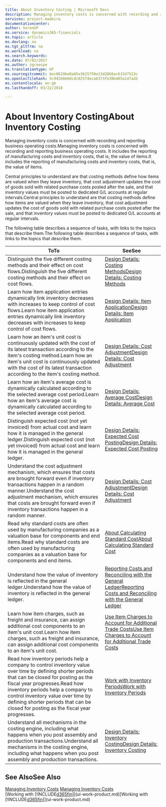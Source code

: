 ```yaml
---
title: About Inventory Costing | Microsoft Docs
description: Managing inventory costs is concerned with recording and reporting business operating costs. It includes the reporting of manufacturing costs and inventory costs, that is, the value of items.
services: project-madeira
documentationcenter: 
author: SorenGP
ms.service: dynamics365-financials
ms.topic: article
ms.devlang: na
ms.tgt_pltfrm: na
ms.workload: na
ms.search.keywords: 
ms.date: 07/01/2017
ms.author: sgroespe
ms.translationtype: HT
ms.sourcegitcommit: bec0619be0a65e3625759e13d2866ac615d7513c
ms.openlocfilehash: 5c942b0e0dcdc025fdeca6373fe30b485a147ad2
ms.contentlocale: en-gb
ms.lasthandoff: 03/22/2018

---
```

# <a name="about-inventory-costing"></a><span data-ttu-id="d893b-104">About Inventory Costing</span><span class="sxs-lookup"><span data-stu-id="d893b-104">About Inventory Costing</span></span>
<span data-ttu-id="d893b-105">Managing inventory costs is concerned with recording and reporting business operating costs.</span><span class="sxs-lookup"><span data-stu-id="d893b-105">Managing inventory costs is concerned with recording and reporting business operating costs.</span></span> <span data-ttu-id="d893b-106">It includes the reporting of manufacturing costs and inventory costs, that is, the value of items.</span><span class="sxs-lookup"><span data-stu-id="d893b-106">It includes the reporting of manufacturing costs and inventory costs, that is, the value of items.</span></span>  

 <span data-ttu-id="d893b-107">Central principles to understand are that costing methods define how items are valued when they leave inventory, that cost adjustment updates the cost of goods sold with related purchase costs posted after the sale, and that inventory values must be posted to dedicated G/L accounts at regular intervals.</span><span class="sxs-lookup"><span data-stu-id="d893b-107">Central principles to understand are that costing methods define how items are valued when they leave inventory, that cost adjustment updates the cost of goods sold with related purchase costs posted after the sale, and that inventory values must be posted to dedicated G/L accounts at regular intervals.</span></span>  

 <span data-ttu-id="d893b-108">The following table describes a sequence of tasks, with links to the topics that describe them.</span><span class="sxs-lookup"><span data-stu-id="d893b-108">The following table describes a sequence of tasks, with links to the topics that describe them.</span></span>   

|<span data-ttu-id="d893b-109">**To**</span><span class="sxs-lookup"><span data-stu-id="d893b-109">**To**</span></span>|<span data-ttu-id="d893b-110">**See**</span><span class="sxs-lookup"><span data-stu-id="d893b-110">**See**</span></span>|  
|------------|-------------|  
|<span data-ttu-id="d893b-111">Distinguish the five different costing methods and their effect on cost flows.</span><span class="sxs-lookup"><span data-stu-id="d893b-111">Distinguish the five different costing methods and their effect on cost flows.</span></span>|[<span data-ttu-id="d893b-112">Design Details: Costing Methods</span><span class="sxs-lookup"><span data-stu-id="d893b-112">Design Details: Costing Methods</span></span>](design-details-costing-methods.md)|  
|<span data-ttu-id="d893b-113">Learn how item application entries dynamically link inventory decreases with increases to keep control of cost flows.</span><span class="sxs-lookup"><span data-stu-id="d893b-113">Learn how item application entries dynamically link inventory decreases with increases to keep control of cost flows.</span></span>|[<span data-ttu-id="d893b-114">Design Details: Item Application</span><span class="sxs-lookup"><span data-stu-id="d893b-114">Design Details: Item Application</span></span>](design-details-item-application.md)|  
|<span data-ttu-id="d893b-115">Learn how an item's unit cost is continuously updated with the cost of its latest transaction according to the item's costing method.</span><span class="sxs-lookup"><span data-stu-id="d893b-115">Learn how an item's unit cost is continuously updated with the cost of its latest transaction according to the item's costing method.</span></span>|[<span data-ttu-id="d893b-116">Design Details: Cost Adjustment</span><span class="sxs-lookup"><span data-stu-id="d893b-116">Design Details: Cost Adjustment</span></span>](design-details-cost-adjustment.md)|  
|<span data-ttu-id="d893b-117">Learn how an item's average cost is dynamically calculated according to the selected average cost period.</span><span class="sxs-lookup"><span data-stu-id="d893b-117">Learn how an item's average cost is dynamically calculated according to the selected average cost period.</span></span>|[<span data-ttu-id="d893b-118">Design Details: Average Cost</span><span class="sxs-lookup"><span data-stu-id="d893b-118">Design Details: Average Cost</span></span>](design-details-average-cost.md)|  
|<span data-ttu-id="d893b-119">Distinguish expected cost (not yet invoiced) from actual cost and learn how it is managed in the general ledger.</span><span class="sxs-lookup"><span data-stu-id="d893b-119">Distinguish expected cost (not yet invoiced) from actual cost and learn how it is managed in the general ledger.</span></span>|[<span data-ttu-id="d893b-120">Design Details: Expected Cost Posting</span><span class="sxs-lookup"><span data-stu-id="d893b-120">Design Details: Expected Cost Posting</span></span>](design-details-expected-cost-posting.md)|  
|<span data-ttu-id="d893b-121">Understand the cost adjustment mechanism, which ensures that costs are brought forward even if inventory transactions happen in a random manner.</span><span class="sxs-lookup"><span data-stu-id="d893b-121">Understand the cost adjustment mechanism, which ensures that costs are brought forward even if inventory transactions happen in a random manner.</span></span>|[<span data-ttu-id="d893b-122">Design Details: Cost Adjustment</span><span class="sxs-lookup"><span data-stu-id="d893b-122">Design Details: Cost Adjustment</span></span>](design-details-cost-adjustment.md)|  
|<span data-ttu-id="d893b-123">Read why standard costs are often used by manufacturing companies as a valuation base for components and end items.</span><span class="sxs-lookup"><span data-stu-id="d893b-123">Read why standard costs are often used by manufacturing companies as a valuation base for components and end items.</span></span>|[<span data-ttu-id="d893b-124">About Calculating Standard Cost</span><span class="sxs-lookup"><span data-stu-id="d893b-124">About Calculating Standard Cost</span></span>](finance-about-calculating-standard-cost.md)|  
|<span data-ttu-id="d893b-125">Understand how the value of inventory is reflected in the general ledger.</span><span class="sxs-lookup"><span data-stu-id="d893b-125">Understand how the value of inventory is reflected in the general ledger.</span></span>|[<span data-ttu-id="d893b-126">Reporting Costs and Reconciling with the General Ledger</span><span class="sxs-lookup"><span data-stu-id="d893b-126">Reporting Costs and Reconciling with the General Ledger</span></span>](finance-report-costs-and-reconcile-with-the-general-ledger.md)|  
|<span data-ttu-id="d893b-127">Learn how item charges, such as freight and insurance, can assign additional cost components to an item's unit cost.</span><span class="sxs-lookup"><span data-stu-id="d893b-127">Learn how item charges, such as freight and insurance, can assign additional cost components to an item's unit cost.</span></span>|[<span data-ttu-id="d893b-128">Use Item Charges to Account for Additional Trade Costs</span><span class="sxs-lookup"><span data-stu-id="d893b-128">Use Item Charges to Account for Additional Trade Costs</span></span>](payables-how-assign-item-charges.md)|  
|<span data-ttu-id="d893b-129">Read how inventory periods help a company to control inventory value over time by defining shorter periods that can be closed for posting as the fiscal year progresses.</span><span class="sxs-lookup"><span data-stu-id="d893b-129">Read how inventory periods help a company to control inventory value over time by defining shorter periods that can be closed for posting as the fiscal year progresses.</span></span>|[<span data-ttu-id="d893b-130">Work with Inventory Periods</span><span class="sxs-lookup"><span data-stu-id="d893b-130">Work with Inventory Periods</span></span>](finance-how-to-work-with-inventory-periods.md)|  
|<span data-ttu-id="d893b-131">Understand all mechanisms in the costing engine, including what happens when you post assembly and production transactions.</span><span class="sxs-lookup"><span data-stu-id="d893b-131">Understand all mechanisms in the costing engine, including what happens when you post assembly and production transactions.</span></span>|[<span data-ttu-id="d893b-132">Design Details: Inventory Costing</span><span class="sxs-lookup"><span data-stu-id="d893b-132">Design Details: Inventory Costing</span></span>](design-details-inventory-costing.md)|

## <a name="see-also"></a><span data-ttu-id="d893b-133">See Also</span><span class="sxs-lookup"><span data-stu-id="d893b-133">See Also</span></span>
<span data-ttu-id="d893b-134">[Managing Inventory Costs](finance-manage-inventory-costs.md)  </span><span class="sxs-lookup"><span data-stu-id="d893b-134">[Managing Inventory Costs](finance-manage-inventory-costs.md)  </span></span>  
<span data-ttu-id="d893b-135">[Working with [!INCLUDE[d365fin](includes/d365fin_md.md)]](ui-work-product.md)</span><span class="sxs-lookup"><span data-stu-id="d893b-135">[Working with [!INCLUDE[d365fin](includes/d365fin_md.md)]](ui-work-product.md)</span></span>

